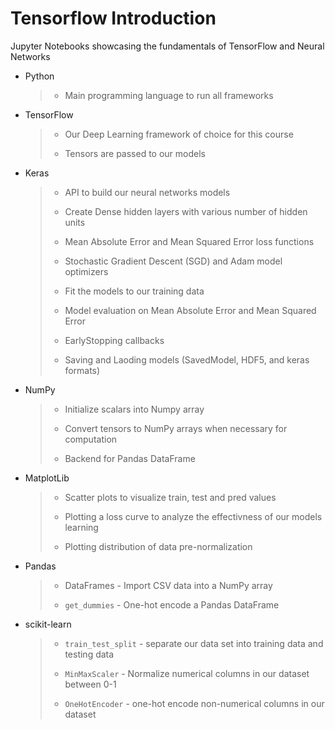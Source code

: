 # Tensorflow Introduction
Jupyter Notebooks showcasing the fundamentals of TensorFlow and Neural Networks

* Python
  > * Main programming language to run all frameworks
* TensorFlow
  > * Our Deep Learning framework of choice for this course
  > 
  > * Tensors are passed to our models 
* Keras
  > * API to build our neural networks models
  > 
  > * Create Dense hidden layers with various number of hidden units
  > 
  > * Mean Absolute Error and Mean Squared Error loss functions
  > 
  > * Stochastic Gradient Descent (SGD) and Adam model optimizers
  > 
  > * Fit the models to our training data
  > 
  > * Model evaluation on Mean Absolute Error and Mean Squared Error
  > 
  > * EarlyStopping callbacks
  > 
  > * Saving and Laoding models (SavedModel, HDF5, and keras formats)
* NumPy
  > * Initialize scalars into Numpy array
  > 
  > * Convert tensors to NumPy arrays when necessary for computation
  > 
  > * Backend for Pandas DataFrame
* MatplotLib
  > * Scatter plots to visualize train, test and pred values
  > 
  > * Plotting a loss curve to analyze the effectivness of our models learning
  > 
  > * Plotting distribution of data pre-normalization
* Pandas
  > * DataFrames - Import CSV data into a NumPy array
  > 
  > * `get_dummies` - One-hot encode a Pandas DataFrame
* scikit-learn
  > * `train_test_split` - separate our data set into training data and testing data
  > 
  > * `MinMaxScaler` - Normalize numerical columns in our dataset between 0-1
  > 
  > * `OneHotEncoder` - one-hot encode non-numerical columns in our dataset
